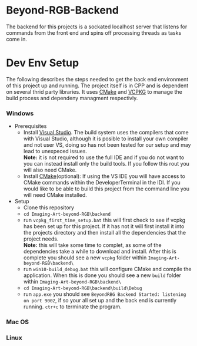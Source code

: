 # Beyond-RGB-Backend

The backend for this projects is a sockated localhost server that listens for commands from the front end and spins off processing threads as tasks come in.

# Dev Env Setup

The following describes the steps needed to get the back end environment of this project up and running. The project itself is in CPP and is dependent on several thrid party libraries. It uses [CMake](https://cmake.org/) and [VCPKG](https://vcpkg.io/en/index.html) to manage the build process and dependeny managment respectivly. 

### Windows
- Prerequisites
  - Install [Visual Studio](https://visualstudio.microsoft.com/downloads/#build-tools-for-visual-studio-2019?target=_blank). The build system uses the compilers that come with Visual Studio, although it is posible to install your own compiler and not user VS, doing so has not been tested for our setup and may lead to unexpeced issues.<br>
  **Note:** it is not required to use the full IDE and if you do not want to you can instead install only the build tools. If you follow this rout you will also need CMake.
  - Install [CMake](https://cmake.org/install/)(optional): If using the VS IDE you will have access to CMake commands within the DeveloperTerminal in the IDI. If you would like to be able to build this project from the command line you will need CMake installed.
- Setup
  - Clone this repository
  - ```cd Imaging-Art-beyond-RGB\backend```
  - run ```vcpkg_first_time_setup.bat``` this will first check to see if vcpkg has been set up for this project. If it has not it will first install it into the projects directory and then install all the dependencies that the project needs.<br>
  **Note:** this will take some time to complet, as some of the dependencies take a while to download and install. After this is complete you should see a new ```vcpkg``` folder within ```Imaging-Art-beyond-RGB\backend\```
  - run ```win10-build_debug.bat``` this will configure CMake and compile the application. When this is done you should see a new ```build``` folder within ```Imaging-Art-beyond-RGB\backend\```
  - ```cd Imaging-Art-beyond-RGB\backend\build\Debug```
  - run ```app.exe``` you should see ```BeyondRBG Backend Started: listening on port 9002```, if so your all set up and the back end is currently running. ```ctr+c``` to terminate the program.

### Mac OS

### Linux
